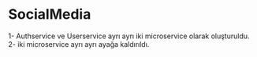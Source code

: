 # SocialMedia
1- Authservice ve Userservice ayrı ayrı iki microservice olarak oluşturuldu.
2- iki microservice ayrı ayrı ayağa kaldırıldı. 
